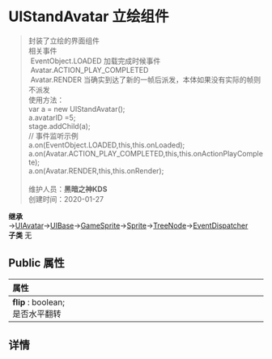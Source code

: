 # UIStandAvatar 立绘组件
>封装了立绘的界面组件<br>相关事件<br>&nbsp;EventObject.LOADED 加载完成时候事件<br>&nbsp;Avatar.ACTION_PLAY_COMPLETED<br>&nbsp;Avatar.RENDER 当确实到达了新的一帧后派发，本体如果没有实际的帧则不派发<br>使用方法：<br>var a = new UIStandAvatar();<br>a.avatarID =5;<br>stage.addChild(a);<br>// 事件监听示例<br>a.on(EventObject.LOADED,this,this.onLoaded);<br>a.on(Avatar.ACTION_PLAY_COMPLETED,this,this.onActionPlayComplete);<br>a.on(Avatar.RENDER,this,this.onRender);<br><br>
>维护人员：**黑暗之神KDS**  
>创建时间：2020-01-27

**继承**  →[UIAvatar](/zh_hans/library/2d/client/ui/uiavatar)→[UIBase](/zh_hans/library/2d/client/ui/uibase)→[GameSprite](/zh_hans/library/2d/client/gamesprite)→[Sprite](/zh_hans/library/2d/client/lib/sprite)→[TreeNode](/zh_hans/library/2d/client/lib/treenode)→[EventDispatcher](/zh_hans/library/2d/client/lib/eventdispatcher)<br>
**子类**  无<br>
## **Public 属性**
|<div style="width:1000px;text-align:left">属性</div>   |
| ---  |
| **flip** : boolean;<br>是否水平翻转  |



## 详情





